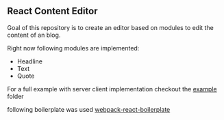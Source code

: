 ## React Content Editor

Goal of this repository is to create an editor based on modules to edit the content of an blog.

Right now following modules are implemented:

- Headline
- Text
- Quote

For a full example with server client implementation checkout the [example](https://github.com/HashemKhalifa/webpack-react-boilerplate) folder

following boilerplate was used [webpack-react-boilerplate](https://github.com/HashemKhalifa/webpack-react-boilerplate)
